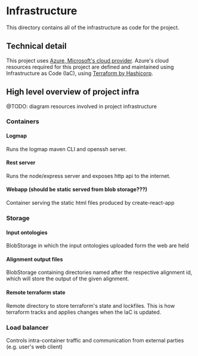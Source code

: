 # Infrastructure

This directory contains all of the infrastructure as code for the project. 

## Technical detail

This project uses [Azure, Microsoft's cloud provider](https://azure.microsoft.com/). Azure's cloud resources required for this project are defined and maintained using Infrastructure as Code (IaC), using [Terraform by Hashicorp](https://www.terraform.io/).

## High level overview of project infra

@TODO: diagram resources involved in project infrastructure

### Containers

#### Logmap

Runs the logmap maven CLI and openssh server.

#### Rest server

Runs the node/express server and exposes http api to the internet.

#### Webapp (should be static served from blob storage???)

Container serving the static html files produced by create-react-app

### Storage

#### Input ontologies

BlobStorage in which the input ontologies uploaded form the web are held

#### Alignment output files

BlobStorage containing directories named after the respective alignment id, which will store the output of the given alignment.

#### Remote terraform state

Remote directory to store terraform's state and lockfiles. This is how terraform tracks and applies changes when the IaC is updated.

### Load balancer

Controls intra-container traffic and communication from external parties (e.g. user's web client)
